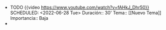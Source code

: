 - TODO  {{video https://www.youtube.com/watch?v=fAHkJ_Dhr50}}
  SCHEDULED: <2022-06-28 Tue>
  Duración:: 30'
  Tema:: [[Nuevo Tema]]
  Importancia:: Baja
-